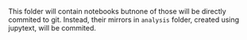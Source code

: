 This folder will contain notebooks butnone of those will be directly commited to git. Instead, their mirrors in `analysis` folder, created using jupytext,  will be commited.
